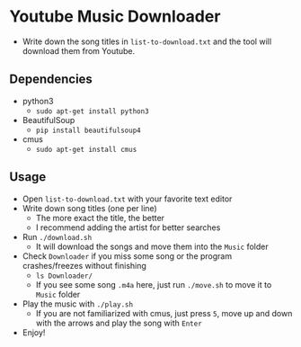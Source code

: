 # Youtube Music Downloader
- Write down the song titles in `list-to-download.txt` and the tool will download them from Youtube.

## Dependencies
- python3
    - `sudo apt-get install python3`  
- BeautifulSoup
    - `pip install beautifulsoup4`  
- cmus
    - `sudo apt-get install cmus`  

## Usage
- Open `list-to-download.txt` with your favorite text editor
- Write down song titles (one per line)
    - The more exact the title, the better
    - I recommend adding the artist for better searches  
- Run `./download.sh`
    - It will download the songs and move them into the `Music` folder  
- Check `Downloader` if you miss some song or the program crashes/freezes without finishing
    - `ls Downloader/`
    - If you see some song `.m4a` here, just run `./move.sh` to move it to `Music` folder  
- Play the music with `./play.sh`
    - If you are not familiarized with cmus, just press `5`, move up and down with the arrows and play the song with `Enter`  
- Enjoy!
